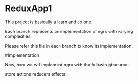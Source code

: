 # ReduxApp1

This project is basically a learn and do one.

Each branch represents an implementation of ngrx with varying complexities.

Please refer this file in each branch to know its implementation.

#Implementation

Now, here we will implement ngrx with the followin gfeatures:-

store
actions
reducers
effects
